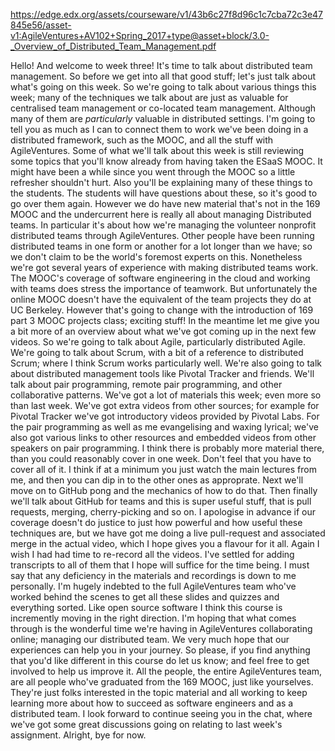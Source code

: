 https://edge.edx.org/assets/courseware/v1/43b6c27f8d96c1c7cba72c3e47845e56/asset-v1:AgileVentures+AV102+Spring_2017+type@asset+block/3.0-_Overview_of_Distributed_Team_Management.pdf

Hello! And welcome to week three!
It's time to talk about distributed team management.
So before we get into all that good stuff; let's just talk about what's going on this
week.
So we're going to talk about various things this week;
many of the techniques we talk about are just as valuable for centralised team management
or co-located team management.
Although many of them are *particularly* valuable in distributed settings.
I'm going to tell you as much as I can to connect them to work we've been doing in a
distributed framework, such as the MOOC, and all the stuff with AgileVentures.
Some of what we'll talk about this week is still reviewing some topics that you'll know
already from having taken the ESaaS MOOC.
It might have been a while since you went through the MOOC so a little refresher shouldn't
hurt.
Also you'll be explaining many of these things to the students.
The students will have questions about these, so it's good to go over them again.
However we do have new material that's not in the 169 MOOC and the undercurrent here
is really all about managing Distributed teams.
In particular it's about how we're managing the volunteer nonprofit distributed teams
through AgileVentures.
Other people have been running distributed teams in one form or another for a lot longer
than we have;
so we don't claim to be the world's foremost experts on this.
Nonetheless we're got several years of experience with making distributed teams work.
The MOOC's coverage of software engineering in the cloud and working with teams does stress
the importance of teamwork.
But unfortunately the online MOOC doesn't have the equivalent of the team projects they
do at UC Berkeley.
However that's going to change with the introduction of 169 part 3 MOOC projects class; exciting
stuff!
In the meantime let me give you a bit more of an overview about what we've got coming
up in the next few videos.
So we're going to talk about Agile, particularly distributed Agile.
We're going to talk about Scrum, with a bit of a reference to distributed Scrum; where
I think Scrum works particularly well.
We're also going to talk about distributed management tools like Pivotal Tracker and
friends.
We'll talk about pair programming, remote pair programming, and other collaborative
patterns.
We've got a lot of materials this week; even more so than last week.
We've got extra videos from other sources; for example for Pivotal Tracker we've got
introductory videos provided by Pivotal Labs.
For the pair programming as well as me evangelising and waxing lyrical;
we've also got various links to other resources and embedded videos from other speakers on
pair programming.
I think there is probably more material there, than you could reasonably cover in one week.
Don't feel that you have to cover all of it.
I think if at a minimum you just watch the main lectures from me, and then you can dip
in to the other ones as approprate.
Next we'll move on to GitHub pong and the mechanics of how to do that.
Then finally we'll talk about GitHub for teams and this is super useful stuff, that is pull
requests, merging, cherry-picking and so on.
I apologise in advance if our coverage doesn't do justice to just how powerful and how useful
these techniques are,
but we have got me doing a live pull-request and associated merge in the actual video,
which I hope gives you a flavour for it all.
Again I wish I had had time to re-record all the videos.
I've settled for adding transcripts to all of them that I hope will suffice for the time
being.
I must say that any deficiency in the materials and recordings is down to me personally.
I'm hugely indebted to the full AgileVentures team who've worked behind the scenes to get
all these slides and quizzes and everything sorted.
Like open source software I think this course is incremently moving in the right direction.
I'm hoping that what comes through is the wonderful time we're having in AgileVentures
collaborating online; managing our distributed team.
We very much hope that our experiences can help you in your journey.
So please, if you find anything that you'd like different in this course do let us know;
and feel free to get involved to help us improve it.
All the people, the entire AgileVentures team, are all people who've graduated from the 169
MOOC, just like yourselves.
They're just folks interested in the topic material and all working to keep learning
more about how to succeed as software engineers and as a distributed team.
I look forward to continue seeing you in the chat, where we've got some great discussions
going on relating to last week's assignment.
Alright, bye for now.
